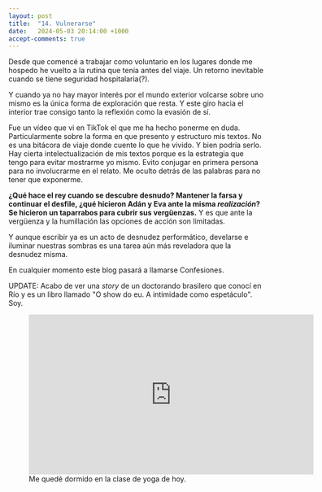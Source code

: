 ```yaml
---
layout: post
title:  "14. Vulnerarse"
date:   2024-05-03 20:14:00 +1000
accept-comments: true
---
```

Desde que comencé a trabajar como voluntario en los lugares donde me hospedo he vuelto a la rutina que tenía antes del viaje. Un retorno inevitable cuando se tiene seguridad hospitalaria(?).

Y cuando ya no hay mayor interés por el mundo exterior volcarse sobre uno mismo es la única forma de exploración que resta. Y este giro hacia el interior trae consigo tanto la reflexión como la evasión de sí.

Fue un vídeo que vi en TikTok el que me ha hecho ponerme en duda. Particularmente sobre la forma en que presento y estructuro mis textos. No es una bitácora de viaje donde cuente lo que he vivido. Y bien podría serlo. Hay cierta intelectualización de mis textos porque es la estrategia que tengo para evitar mostrarme yo mismo. Evito conjugar en primera persona para no involucrarme en el relato. Me oculto detrás de las palabras para no tener que exponerme.

**¿Qué hace el rey cuando se descubre desnudo? Mantener la farsa y continuar el desfile, ¿qué hicieron Adán y Eva ante la misma *realización*? Se hicieron un taparrabos para cubrir sus vergüenzas.** Y es que ante la vergüenza y la humillación las opciones de acción son limitadas.

Y aunque escribir ya es un acto de desnudez performático, develarse e iluminar nuestras sombras es una tarea aún más reveladora que la desnudez misma.

En cualquier momento este blog pasará a llamarse Confesiones.

UPDATE: Acabo de ver una *story* de un doctorando brasilero que conocí en Río y es un libro llamado "O show do eu. A intimidade como espetáculo". Soy.

<figure>
<iframe width="560" height="315" src="https://www.youtube-nocookie.com/embed/aej_A7saYQY" title="YouTube video player" frameborder="0" allow="accelerometer; autoplay; clipboard-write; encrypted-media; gyroscope; picture-in-picture" allowfullscreen></iframe>
<figcaption>
Me quedé dormido en la clase de yoga de hoy.
</figcaption>
</figure>
